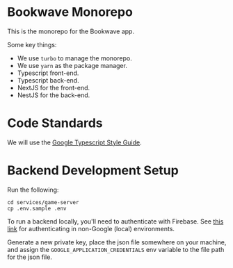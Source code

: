 # Bookwave Monorepo

This is the monorepo for the Bookwave app.

Some key things:

- We use `turbo` to manage the monorepo.
- We use `yarn` as the package manager.
- Typescript front-end.
- Typescript back-end.
- NextJS for the front-end.
- NestJS for the back-end.

# Code Standards

We will use the [Google Typescript Style Guide](https://google.github.io/styleguide/tsguide.html).

# Backend Development Setup

Run the following:

```
cd services/game-server
cp .env.sample .env
```

To run a backend locally, you'll need to authenticate with Firebase. See
[this link](https://firebase.google.com/docs/admin/setup#initialize_the_sdk_in_non-google_environments) for
authenticating in non-Google (local) environments.

Generate a new private key, place the json file somewhere on your machine, and
assign the `GOOGLE_APPLICATION_CREDENTIALS` env variable to the file path for
the json file.
